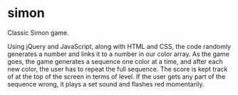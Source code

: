 # simon

Classic Simon game.

Using jQuery and JavaScript, along with HTML and CSS, the code randomly generates a number and links it to a number in our color array.
As the game goes, the game generates a sequence one color at a time, and after each new color, the user has to repeat the full sequence.
The score is kept track of at the top of the screen in terms of level.
If the user gets any part of the sequence wrong, it plays a set sound and flashes red momentarily.

